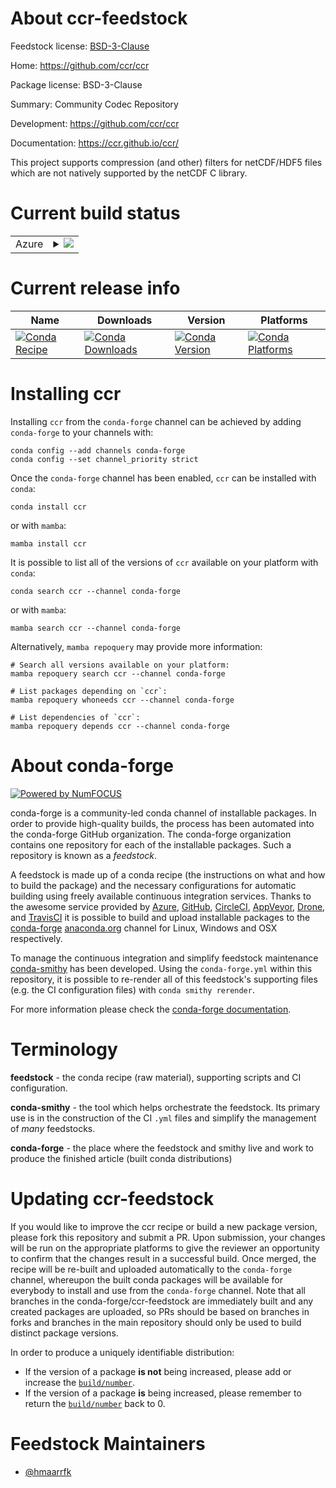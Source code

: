 About ccr-feedstock
===================

Feedstock license: [BSD-3-Clause](https://github.com/conda-forge/ccr-feedstock/blob/main/LICENSE.txt)

Home: https://github.com/ccr/ccr

Package license: BSD-3-Clause

Summary: Community Codec Repository

Development: https://github.com/ccr/ccr

Documentation: https://ccr.github.io/ccr/

This project supports compression (and other) filters for netCDF/HDF5 files
which are not natively supported by the netCDF C library.


Current build status
====================


<table>
    
  <tr>
    <td>Azure</td>
    <td>
      <details>
        <summary>
          <a href="https://dev.azure.com/conda-forge/feedstock-builds/_build/latest?definitionId=14888&branchName=main">
            <img src="https://dev.azure.com/conda-forge/feedstock-builds/_apis/build/status/ccr-feedstock?branchName=main">
          </a>
        </summary>
        <table>
          <thead><tr><th>Variant</th><th>Status</th></tr></thead>
          <tbody><tr>
              <td>linux_64</td>
              <td>
                <a href="https://dev.azure.com/conda-forge/feedstock-builds/_build/latest?definitionId=14888&branchName=main">
                  <img src="https://dev.azure.com/conda-forge/feedstock-builds/_apis/build/status/ccr-feedstock?branchName=main&jobName=linux&configuration=linux%20linux_64_" alt="variant">
                </a>
              </td>
            </tr><tr>
              <td>osx_64</td>
              <td>
                <a href="https://dev.azure.com/conda-forge/feedstock-builds/_build/latest?definitionId=14888&branchName=main">
                  <img src="https://dev.azure.com/conda-forge/feedstock-builds/_apis/build/status/ccr-feedstock?branchName=main&jobName=osx&configuration=osx%20osx_64_" alt="variant">
                </a>
              </td>
            </tr>
          </tbody>
        </table>
      </details>
    </td>
  </tr>
</table>

Current release info
====================

| Name | Downloads | Version | Platforms |
| --- | --- | --- | --- |
| [![Conda Recipe](https://img.shields.io/badge/recipe-ccr-green.svg)](https://anaconda.org/conda-forge/ccr) | [![Conda Downloads](https://img.shields.io/conda/dn/conda-forge/ccr.svg)](https://anaconda.org/conda-forge/ccr) | [![Conda Version](https://img.shields.io/conda/vn/conda-forge/ccr.svg)](https://anaconda.org/conda-forge/ccr) | [![Conda Platforms](https://img.shields.io/conda/pn/conda-forge/ccr.svg)](https://anaconda.org/conda-forge/ccr) |

Installing ccr
==============

Installing `ccr` from the `conda-forge` channel can be achieved by adding `conda-forge` to your channels with:

```
conda config --add channels conda-forge
conda config --set channel_priority strict
```

Once the `conda-forge` channel has been enabled, `ccr` can be installed with `conda`:

```
conda install ccr
```

or with `mamba`:

```
mamba install ccr
```

It is possible to list all of the versions of `ccr` available on your platform with `conda`:

```
conda search ccr --channel conda-forge
```

or with `mamba`:

```
mamba search ccr --channel conda-forge
```

Alternatively, `mamba repoquery` may provide more information:

```
# Search all versions available on your platform:
mamba repoquery search ccr --channel conda-forge

# List packages depending on `ccr`:
mamba repoquery whoneeds ccr --channel conda-forge

# List dependencies of `ccr`:
mamba repoquery depends ccr --channel conda-forge
```


About conda-forge
=================

[![Powered by
NumFOCUS](https://img.shields.io/badge/powered%20by-NumFOCUS-orange.svg?style=flat&colorA=E1523D&colorB=007D8A)](https://numfocus.org)

conda-forge is a community-led conda channel of installable packages.
In order to provide high-quality builds, the process has been automated into the
conda-forge GitHub organization. The conda-forge organization contains one repository
for each of the installable packages. Such a repository is known as a *feedstock*.

A feedstock is made up of a conda recipe (the instructions on what and how to build
the package) and the necessary configurations for automatic building using freely
available continuous integration services. Thanks to the awesome service provided by
[Azure](https://azure.microsoft.com/en-us/services/devops/), [GitHub](https://github.com/),
[CircleCI](https://circleci.com/), [AppVeyor](https://www.appveyor.com/),
[Drone](https://cloud.drone.io/welcome), and [TravisCI](https://travis-ci.com/)
it is possible to build and upload installable packages to the
[conda-forge](https://anaconda.org/conda-forge) [anaconda.org](https://anaconda.org/)
channel for Linux, Windows and OSX respectively.

To manage the continuous integration and simplify feedstock maintenance
[conda-smithy](https://github.com/conda-forge/conda-smithy) has been developed.
Using the ``conda-forge.yml`` within this repository, it is possible to re-render all of
this feedstock's supporting files (e.g. the CI configuration files) with ``conda smithy rerender``.

For more information please check the [conda-forge documentation](https://conda-forge.org/docs/).

Terminology
===========

**feedstock** - the conda recipe (raw material), supporting scripts and CI configuration.

**conda-smithy** - the tool which helps orchestrate the feedstock.
                   Its primary use is in the construction of the CI ``.yml`` files
                   and simplify the management of *many* feedstocks.

**conda-forge** - the place where the feedstock and smithy live and work to
                  produce the finished article (built conda distributions)


Updating ccr-feedstock
======================

If you would like to improve the ccr recipe or build a new
package version, please fork this repository and submit a PR. Upon submission,
your changes will be run on the appropriate platforms to give the reviewer an
opportunity to confirm that the changes result in a successful build. Once
merged, the recipe will be re-built and uploaded automatically to the
`conda-forge` channel, whereupon the built conda packages will be available for
everybody to install and use from the `conda-forge` channel.
Note that all branches in the conda-forge/ccr-feedstock are
immediately built and any created packages are uploaded, so PRs should be based
on branches in forks and branches in the main repository should only be used to
build distinct package versions.

In order to produce a uniquely identifiable distribution:
 * If the version of a package **is not** being increased, please add or increase
   the [``build/number``](https://docs.conda.io/projects/conda-build/en/latest/resources/define-metadata.html#build-number-and-string).
 * If the version of a package **is** being increased, please remember to return
   the [``build/number``](https://docs.conda.io/projects/conda-build/en/latest/resources/define-metadata.html#build-number-and-string)
   back to 0.

Feedstock Maintainers
=====================

* [@hmaarrfk](https://github.com/hmaarrfk/)

